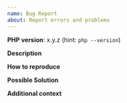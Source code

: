 ```yaml
---
name: Bug Report
about: Report errors and problems
---
```


**PHP version**: x.y.z (hint: `php --version`)

**Description**
<!-- A clear and concise description of the problem. -->

**How to reproduce**
<!-- Code and/or config needed to reproduce the problem. -->

**Possible Solution**
<!--- Optional: only if you have suggestions on a fix/reason for the bug -->

**Additional context**
<!-- Optional: any other context about the problem: log messages, screenshots, etc. -->
